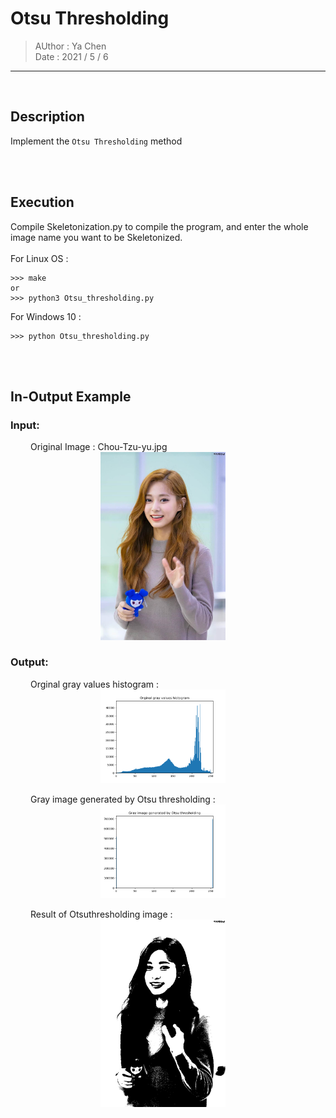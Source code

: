 # Otsu Thresholding

> AUthor : Ya Chen<br>
> Date : 2021 / 5 / 6

---

<br>
<div>

## Description

Implement the `Otsu Thresholding` method

</div>
<br>
<br>
<div>

## Execution

Compile Skeletonization.py to compile the program, and enter the whole image name you want to be Skeletonized.<br>
<br>
For Linux OS :

```
>>> make
or
>>> python3 Otsu_thresholding.py
```

For Windows 10 :

```
>>> python Otsu_thresholding.py
```

</div>
<br>
<br>
<div>

## In-Output Example

### Input:

&emsp;&emsp; Original Image : Chou-Tzu-yu.jpg<br>
&emsp;&emsp;&emsp;&emsp;&emsp;&emsp;&emsp;&emsp;&emsp;&emsp;
<img src = "pictures/Chou-Tzu-yu.jpg" width = "200">

### Output:

&emsp;&emsp; Orginal gray values histogram :<br>
&emsp;&emsp;&emsp;&emsp;&emsp;&emsp;&emsp;&emsp;&emsp;&emsp;
<img src = "pictures/Orginal-gray-values-histogram.png" width = "200">

&emsp;&emsp; Gray image generated by Otsu thresholding :<br>
&emsp;&emsp;&emsp;&emsp;&emsp;&emsp;&emsp;&emsp;&emsp;&emsp;
<img src = "pictures/Gray-image-generated-by-Otsu-thresholding.png" width = "200">

&emsp;&emsp; Result of Otsuthresholding image :<br>
&emsp;&emsp;&emsp;&emsp;&emsp;&emsp;&emsp;&emsp;&emsp;&emsp;
<img src = "pictures/Otsu-thresholdingChou-Tzu-yu.jpg" width = "200">

</div>
